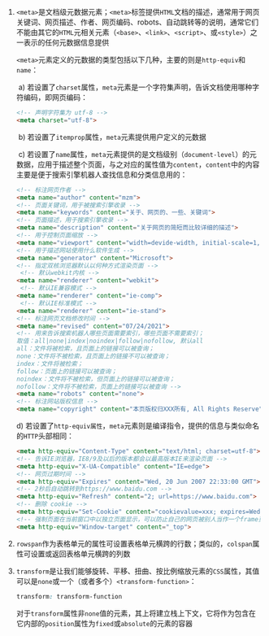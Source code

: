 1. `<meta>`是文档级元数据元素；`<meta>`标签提供`HTML`文档的描述，通常用于网页关键词、网页描述、作者、网页编码、robots、自动跳转等的说明，通常它们不能由其它的`HTML`元相关元素（`<base>`、`<link>`、`<script>`、或`<style>`）之一表示的任何元数据信息提供

   

   `<meta>`元素定义的元数据的类型包括以下几种，主要的则是`http-equiv`和`name`：

   ​	a) 若设置了`charset`属性，`meta`元素是一个字符集声明，告诉文档使用哪种字符编码，即网页编码：

   ```html
   <!-- 声明字符集为 utf-8 -->
   <meta charset="utf-8">
   ```

   ​	b) 若设置了`itemprop`属性，`meta`元素提供用户定义的元数据

   ​	c) 若设置了`name`属性，`meta`元素提供的是文档级别（`document-level`）的元数据，应用于描述整个页面，与之对应的属性值为`content`，`content`中的内容主要是便于搜索引擎机器人查找信息和分类信息用的：

   ```html
   <!-- 标注网页作者 -->
   <meta name="author" content="mzm">
   <!-- 页面关键词，用于被搜索引擎收录 -->
   <meta name="keywords" content="关于、网页的、一些、关键词">
   <!-- 页面描述，用于搜索引擎收录 -->
   <meta name="description" content="关于网页的简短而比较详细的描述">
   <!-- 用于控制页面缩放 -->
   <meta name="viewport" content="width=devide-width, initial-scale=1, maximum-scale=1, minimum-scale=1, user-scalable=no">
   <!-- 用于描述网站使用什么软件生成 -->
   <meta name="generator" content="Microsoft">
   <!-- 指定双核浏览器默认以何种方式渲染页面 -->
   	<!-- 默认webkit内核 -->
   <meta name="renderer" content="webkit">
   	<!-- 默认IE兼容模式 -->
   <meta name="renderer" content="ie-comp">
   	<!-- 默认IE标准模式 -->
   <meta name="renderer" content="ie-stand">
   <!-- 标注网页文档修改时间 -->
   <meta name="revised" content="07/24/2021">
   <!-- 用来告诉搜索机器人哪些页面需要索引，哪些页面不需要索引；
   取值：all|none|index|noindex|follow|nofollow, 默认all
   all：文件将被检索，且页面上的链接可以被查询；
   none：文件将不被检索，且页面上的链接不可以被查询；
   index：文件将被检索；
   follow：页面上的链接可以被查询；
   noindex：文件将不被检索，但页面上的链接可以被查询；
   nofollow：文件将不被检索，页面上的链接可以被查询 -->
   <meta name="robots" content="none">
   <!-- 标注网站版权信息 -->
   <meta name="copyright" content="本页版权归XXX所有, All Rights Reserve">
   ```

   d) 若设置了`http-equiv属性`，`meta`元素则是编译指令，提供的信息与类似命名的`HTTP`头部相同：

   ```html
   <meta http-equiv="Content-Type" content="text/html; charset=utf-8">
   <!-- 告诉IE浏览器，IE8/9及以后的版本都会以最高版本IE来渲染页面 -->
   <meta http-equiv="X-UA-Compatible" content="IE=edge">
   <!-- 网页过期时间 -->
   <meta http-equiv="Expires" content="Wed, 20 Jun 2007 22:33:00 GMT">
   <!-- 2秒后自动跳转到https://www.baidu.com -->
   <meta http-equiv="Refresh" content="2; url=https://www.baidu.com">
   <!-- 删除 cookie -->
   <meta http-equiv="Set-Cookie" content="cookievalue=xxx; expires=Wednesday, 20-Jun-2007 22:33:00 GMT; path=/">
   <!-- 强制页面在当前窗口中以独立页面显示，可以防止自己的网页被别人当作一个frame页调用 -->
   <meta http-equiv="Window-target" content="_top">
   ```

   

2. `rowspan`作为表格单元的属性可设置表格单元横跨的行数；类似的，`colspan`属性可设置或返回表格单元横跨的列数

3. `transform`是让我们能够旋转、平移、扭曲、按比例缩放元素的`CSS`属性，其值可以是`none`或一个（或者多个）`<transform-function>`：

   ```css
   transform: transform-function
   ```

   对于`transform`属性非`none`值的元素，其上将建立栈上下文，它将作为包含在它内部的`position`属性为`fixed`或`absolute`的元素的容器
